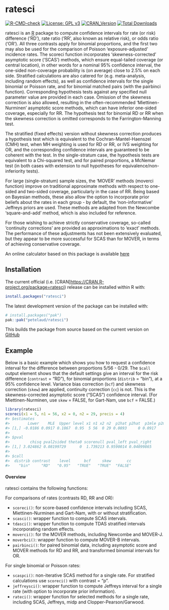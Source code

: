 
<!-- README.md is generated from README.Rmd. Please edit that file -->

# ratesci

<!-- badges: start -->

[![R-CMD-check](https://github.com/petelaud/ratesci/actions/workflows/R-CMD-check.yaml/badge.svg)](https://github.com/petelaud/ratesci/actions/workflows/R-CMD-check.yaml)
[![License: GPL
v3](https://img.shields.io/badge/License-GPLv3-blue.svg)](https://www.gnu.org/licenses/gpl-3.0)
[![CRAN_Version](https://www.r-pkg.org/badges/version/ratesci)](https://cran.r-project.org/package=ratesci)
[![Total
Downloads](https://cranlogs.r-pkg.org/badges/grand-total/ratesci)](https://cranlogs.r-pkg.org/badges/grand-total/ratesci)
<!-- badges: end -->

ratesci is an [R](https://www.r-project.org) package to compute
confidence intervals for rate (or risk) difference (‘RD’), rate ratio
(‘RR’, also known as relative risk), or odds ratio (‘OR’). All three
contrasts apply for binomial proportions, and the first two may also be
used for the comparison of Poisson ‘exposure-adjusted’ incidence rates.
The scoreci function incorporates ‘skewness-corrected’ asymptotic score
(‘SCAS’) methods, which ensure equal-tailed coverage (or central
location), in other words for a nominal 95% confidence interval, the
one-sided non-coverage probability is (on average) close to 2.5% on each
side. Stratified calculations are also catered for (e.g. meta-analysis,
including random effects), as well as confidence intervals for the
single binomial or Poisson rate, and for binomial matched pairs (with
the pairbinci function). Corresponding hypothesis tests against any
specified null parameter value are provided in each case. Omission of
the skewness correction is also allowed, resulting in the
often-recommended ‘Miettinen-Nurminen’ asymptotic score methods, which
can have inferior one-sided coverage, especially for RR. The hypothesis
test for binomial RD or RR when the skewness correction is omitted
corresponds to the Farrington-Manning test.

The stratified (fixed effects) version without skewness correction
produces a hypothesis test which is equivalent to the
Cochran-Mantel-Haenszel (CMH) test, when MH weighting is used for RD or
RR, or IVS weighting for OR, and the corresponding confidence intervals
are guaranteed to be coherent with the test. In the single-stratum case,
the hypothesis tests are equivalent to a Chi-squared test, and for
paired proportions, a McNemar test (in both cases with extension to null
hypotheses for equivalence/non-inferiority tests).

For large (single-stratum) sample sizes, the ‘MOVER’ methods (moverci
function) improve on traditional approximate methods with respect to
one-sided and two-sided coverage, particularly in the case of RR. Being
based on Bayesian methods, these also allow the option to incorporate
prior beliefs about the rates in each group - by default, the
‘non-informative’ Jeffreys priors are used. These methods are adapted
from the Newcombe ‘square-and-add’ method, which is also included for
reference.

For those wishing to achieve strictly conservative coverage, so-called
‘continuity corrections’ are provided as approximations to ‘exact’
methods. The performance of these adjustments has not been extensively
evaluated, but they appear to be more successful for SCAS than for
MOVER, in terms of achieving conservative coverage.

An online calculator based on this package is available
[here](https://ssu.shef.ac.uk/ratesci/calc.php)

## Installation

The current official
(i.e. \[CRAN\]<https://CRAN.R-project.org/package=ratesci>) release can
be installed within R with:

``` r
install.packages("ratesci")
```

The latest development version of the package can be installed with:

``` r
# install.packages("pak")
pak::pak("petelaud/ratesci")
```

This builds the package from source based on the current version on
[GitHub](https://github.com/petelaud/ratesci)

## Example

Below is a basic example which shows you how to request a confidence
interval for the difference between proportions 5/56 - 0/29. The `$call`
output element shows that the default settings give an interval for the
risk difference (`contrast` = “RD”), for binomial proportions (`distrib`
= “bin”), at a 95% confidence level. Variance bias correction (`bcf`)
and skewness correction (`skew`) are applied, continuity correction
(`cc`) is not. This is the skewness-corrected asymptotic score (“SCAS”)
confidence interval. (For Miettinen-Nurminen, use `skew` = FALSE, for
Gart-Nam, use `bcf` = FALSE.)

``` r
library(ratesci)
scoreci(x1 = 5, n1 = 56, x2 = 0, n2 = 29, precis = 4)
#> $estimates
#>        Lower    MLE  Upper level x1 n1 x2 n2  p1hat p2hat  p1mle p2mle
#> [1,] -0.0186 0.0917 0.1867  0.95  5 56  0 29 0.0893     0 0.0917     0
#> 
#> $pval
#>         chisq pval2sided theta0 scorenull pval_left pval_right
#> [1,] 3.024862 0.08199729      0  1.739213 0.9590014 0.04099865
#> 
#> $call
#>  distrib contrast    level      bcf     skew       cc 
#>    "bin"     "RD"   "0.95"   "TRUE"   "TRUE"  "FALSE"
```

#### Overview

ratesci contains the following functions:

For comparisons of rates (contrasts RD, RR and OR):

- `scoreci()`: for score-based confidence intervals including SCAS,
  Miettinen-Nurminen and Gart-Nam, with or without stratification.
- `scasci()`: wrapper function to compute SCAS intervals.
- `tdasci()`: wrapper function to compute TDAS stratified intervals
  incorporating random effects.
- `moverci()`: for the MOVER methods, including Newcombe and MOVER-J.
- `moverbci()`: wrapper function to compute MOVER-B intervals.
- `pairbinci()`: for paired binomial data, including asymptotic score
  and MOVER methods for RD and RR, and transformed binomial intervals
  for OR.

For single binomial or Poisson rates:

- `scaspci()`: non-iterative SCAS method for a single rate. For
  stratified calculations use `scoreci()` with contrast = “p”.
- `jeffreysci()`: wrapper function to compute Jeffreys interval for a
  single rate (with option to incorporate prior information).
- `rateci()`: wrapper function for selected methods for a single rate,
  including SCAS, Jeffreys, midp and Clopper-Pearson/Garwood.
